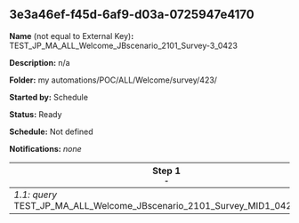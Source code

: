 ## 3e3a46ef-f45d-6af9-d03a-0725947e4170

**Name** (not equal to External Key)**:** TEST_JP_MA_ALL_Welcome_JBscenario_2101_Survey-3_0423

**Description:** n/a

**Folder:** my automations/POC/ALL/Welcome/survey/423/

**Started by:** Schedule

**Status:** Ready

**Schedule:** Not defined

**Notifications:** _none_


| Step 1<br>_<small>-</small>_ | Step 2<br>_<small>-</small>_ | Step 3<br>_<small>-</small>_ | Step 4<br>_<small>-</small>_ |
| --- | --- | --- | --- |
| _1.1: query_<br>TEST_JP_MA_ALL_Welcome_JBscenario_2101_Survey_MID1_0423_QER | _2.1: query_<br>TEST_JP_MA_ALL_Welcome_JBscenario_2101_Survey_MID2_0423_QER | _3.1: query_<br>TEST_JP_MA_ALL_Welcome_JBscenario_2101_Survey_MID3_0423_QER | _4.1: query_<br>TEST_JP_MA_ALL_Welcome_JBscenario_2101_Survey_MID4_0423_QER |
